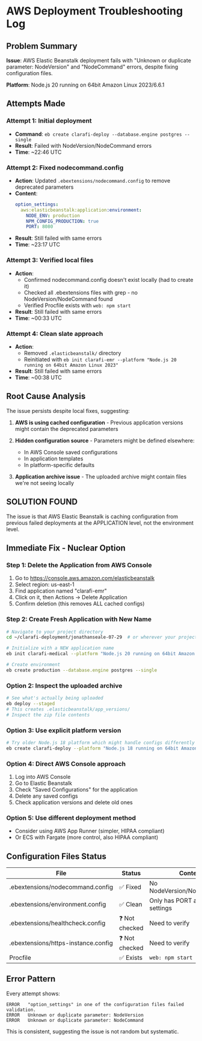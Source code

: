 # AWS Deployment Troubleshooting Log

## Problem Summary
**Issue**: AWS Elastic Beanstalk deployment fails with "Unknown or duplicate parameter: NodeVersion" and "NodeCommand" errors, despite fixing configuration files.

**Platform**: Node.js 20 running on 64bit Amazon Linux 2023/6.6.1

## Attempts Made

### Attempt 1: Initial deployment
- **Command**: `eb create clarafi-deploy --database.engine postgres --single`
- **Result**: Failed with NodeVersion/NodeCommand errors
- **Time**: ~22:46 UTC

### Attempt 2: Fixed nodecommand.config
- **Action**: Updated `.ebextensions/nodecommand.config` to remove deprecated parameters
- **Content**:
  ```yaml
  option_settings:
    aws:elasticbeanstalk:application:environment:
      NODE_ENV: production
      NPM_CONFIG_PRODUCTION: true
      PORT: 8080
  ```
- **Result**: Still failed with same errors
- **Time**: ~23:17 UTC

### Attempt 3: Verified local files
- **Action**: 
  - Confirmed nodecommand.config doesn't exist locally (had to create it)
  - Checked all .ebextensions files with grep - no NodeVersion/NodeCommand found
  - Verified Procfile exists with `web: npm start`
- **Result**: Still failed with same errors
- **Time**: ~00:33 UTC

### Attempt 4: Clean slate approach
- **Action**:
  - Removed `.elasticbeanstalk/` directory
  - Reinitiated with `eb init clarafi-emr --platform "Node.js 20 running on 64bit Amazon Linux 2023"`
- **Result**: Still failed with same errors
- **Time**: ~00:38 UTC

## Root Cause Analysis

The issue persists despite local fixes, suggesting:

1. **AWS is using cached configuration** - Previous application versions might contain the deprecated parameters
2. **Hidden configuration source** - Parameters might be defined elsewhere:
   - In AWS Console saved configurations
   - In application templates
   - In platform-specific defaults

3. **Application archive issue** - The uploaded archive might contain files we're not seeing locally

## SOLUTION FOUND

The issue is that AWS Elastic Beanstalk is caching configuration from previous failed deployments at the APPLICATION level, not the environment level.

## Immediate Fix - Nuclear Option

### Step 1: Delete the Application from AWS Console
1. Go to https://console.aws.amazon.com/elasticbeanstalk
2. Select region: us-east-1
3. Find application named "clarafi-emr"
4. Click on it, then Actions → Delete Application
5. Confirm deletion (this removes ALL cached configs)

### Step 2: Create Fresh Application with New Name
```bash
# Navigate to your project directory
cd ~/clarafi-deployment/jonathanseale-07-29  # or wherever your project is

# Initialize with a NEW application name
eb init clarafi-medical --platform "Node.js 20 running on 64bit Amazon Linux 2023" --region us-east-1

# Create environment
eb create production --database.engine postgres --single
```

### Option 2: Inspect the uploaded archive
```bash
# See what's actually being uploaded
eb deploy --staged
# This creates .elasticbeanstalk/app_versions/ 
# Inspect the zip file contents
```

### Option 3: Use explicit platform version
```bash
# Try older Node.js 18 platform which might handle configs differently
eb create clarafi-deploy --platform "Node.js 18 running on 64bit Amazon Linux 2023"
```

### Option 4: Direct AWS Console approach
1. Log into AWS Console
2. Go to Elastic Beanstalk
3. Check "Saved Configurations" for the application
4. Delete any saved configs
5. Check application versions and delete old ones

### Option 5: Use different deployment method
- Consider using AWS App Runner (simpler, HIPAA compliant)
- Or ECS with Fargate (more control, also HIPAA compliant)

## Configuration Files Status

| File | Status | Content |
|------|--------|---------|
| .ebextensions/nodecommand.config | ✅ Fixed | No NodeVersion/NodeCommand |
| .ebextensions/environment.config | ✅ Clean | Only has PORT and proxy settings |
| .ebextensions/healthcheck.config | ❓ Not checked | Need to verify |
| .ebextensions/https-instance.config | ❓ Not checked | Need to verify |
| Procfile | ✅ Exists | `web: npm start` |

## Error Pattern
Every attempt shows:
```
ERROR   "option_settings" in one of the configuration files failed validation.
ERROR   Unknown or duplicate parameter: NodeVersion 
ERROR   Unknown or duplicate parameter: NodeCommand
```

This is consistent, suggesting the issue is not random but systematic.